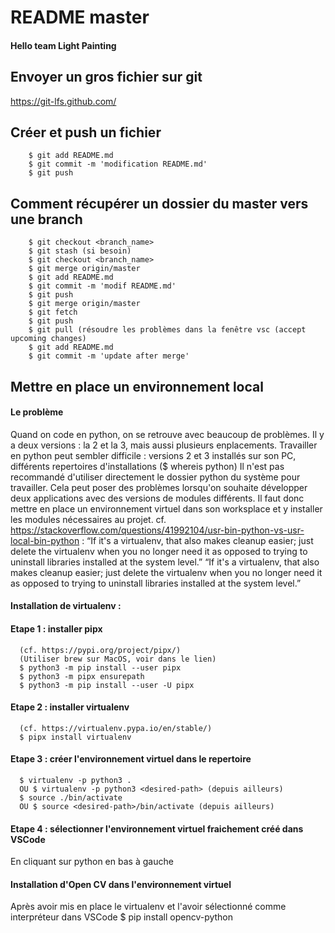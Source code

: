 # README master

#### Hello team Light Painting




## Envoyer un gros fichier sur git
  https://git-lfs.github.com/


## Créer et push un fichier
        $ git add README.md
        $ git commit -m 'modification README.md'
        $ git push


## Comment récupérer un dossier du master vers une branch
        $ git checkout <branch_name>
        $ git stash (si besoin)
        $ git checkout <branch_name>
        $ git merge origin/master
        $ git add README.md 
        $ git commit -m 'modif README.md'
        $ git push
        $ git merge origin/master
        $ git fetch
        $ git push
        $ git pull (résoudre les problèmes dans la fenêtre vsc (accept upcoming changes)
        $ git add README.md
        $ git commit -m 'update after merge'



## Mettre en place un environnement local

#### Le problème
Quand on code en python, on se retrouve avec beaucoup de problèmes.
Il y a deux versions : la 2 et la 3, mais aussi plusieurs enplacements.
Travailler en python peut sembler difficile : versions 2 et 3 installés sur son PC, différents repertoires d'installations ($ whereis python)
Il n'est pas recommandé d'utiliser directement le dossier python du système pour travailler.
Cela peut poser des problèmes lorsqu'on souhaite développer deux applications avec des versions de modules différents.
Il faut donc mettre en place un environnement virtuel dans son worksplace et y installer les modules nécessaires au projet.
cf. https://stackoverflow.com/questions/41992104/usr-bin-python-vs-usr-local-bin-python :
“If it's a virtualenv, that also makes cleanup easier; just delete the virtualenv when you no longer need it as opposed to trying to uninstall libraries installed at the system level.”
“If it's a virtualenv, that also makes cleanup easier; just delete the virtualenv when you no longer need it as opposed to trying to uninstall libraries installed at the system level.”


#### Installation de virtualenv : 

#### Etape 1 : installer pipx
      (cf. https://pypi.org/project/pipx/)
      (Utiliser brew sur MacOS, voir dans le lien)
      $ python3 -m pip install --user pipx
      $ python3 -m pipx ensurepath
      $ python3 -m pip install --user -U pipx
      
#### Etape 2 : installer virtualenv 
      (cf. https://virtualenv.pypa.io/en/stable/)
      $ pipx install virtualenv

#### Etape 3 : créer l'environnement virtuel dans le repertoire
      $ virtualenv -p python3 .
      OU $ virtualenv -p python3 <desired-path> (depuis ailleurs)
      $ source ./bin/activate
      OU $ source <desired-path>/bin/activate (depuis ailleurs)

#### Etape 4 : sélectionner l'environnement virtuel fraichement créé dans VSCode
En cliquant sur python en bas à gauche



#### Installation d'Open CV dans l'environnement virtuel
Après avoir mis en place le virtualenv et l'avoir sélectionné comme interpréteur dans VSCode
        $ pip install opencv-python
